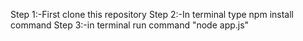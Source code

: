 Step 1:-First clone this repository
Step 2:-In terminal type npm install command
Step 3:-in terminal run command "node app.js"
